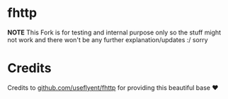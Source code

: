 # fhttp 

**NOTE**
This Fork is for testing and internal purpose only so the stuff might not work and there won't be any further explanation/updates :/ sorry

# Credits
Credits to [github.com/useflyent/fhttp](https://github.com/useflyent/fhttp) for providing this beautiful base ❤️
